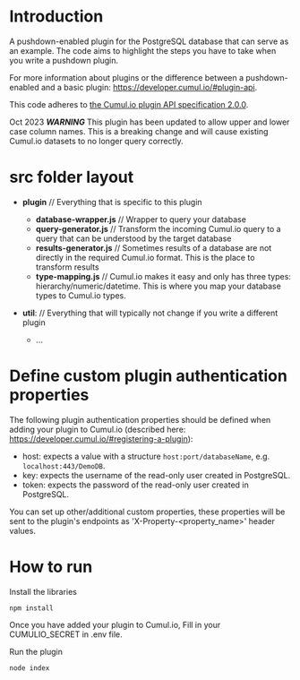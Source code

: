 # Introduction

A pushdown-enabled plugin for the PostgreSQL database that can serve as an example. The code aims to highlight the steps you have to take when you write a pushdown plugin.

For more information about plugins or the difference between a pushdown-enabled and a basic plugin:
https://developer.cumul.io/#plugin-api.

This code adheres to [the Cumul.io plugin API specification 2.0.0](https://developer.cumul.io/#version-history).

Oct 2023 **_WARNING_** This plugin has been updated to allow upper and lower case column names. This is a breaking change and will cause existing Cumul.io datasets to no longer query correctly.

# src folder layout

- **plugin** // Everything that is specific to this plugin
  - **database-wrapper.js** // Wrapper to query your database
  - **query-generator.js** // Transform the incoming Cumul.io query to a query that can be understood by the target database
  - **results-generator.js** // Sometimes results of a database are not directly in the required Cumul.io format. This is the place to transform results
  - **type-mapping.js** // Cumul.io makes it easy and only has three types: hierarchy/numeric/datetime. This is where you map your database types to Cumul.io types.
- **util**: // Everything that will typically not change if you write a different plugin

  - ...

# Define custom plugin authentication properties

The following plugin authentication properties should be defined when adding your plugin to Cumul.io (described here: https://developer.cumul.io/#registering-a-plugin):

- host: expects a value with a structure `host:port/databaseName`, e.g. `localhost:443/DemoDB`.
- key: expects the username of the read-only user created in PostgreSQL.
- token: expects the password of the read-only user created in PostgreSQL.

You can set up other/additional custom properties, these properties will be sent to the plugin's endpoints as 'X-Property-<property_name>' header values.

# How to run

Install the libraries

```shell
npm install
```

Once you have added your plugin to Cumul.io, Fill in your CUMULIO_SECRET in .env file.

Run the plugin

```shell
node index
```
